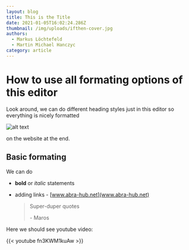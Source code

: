 ```yaml
---
layout: blog
title: This is the Title
date: 2021-01-05T16:02:24.286Z
thumbnail: /img/uploads/ifthen-cover.jpg
authors:
  - Markus Löchtefeld
  - Martin Michael Hanczyc
category: article
---
```

# How to use all formating options of this editor

Look around, we can do different heading styles just in this editor so everything is nicely formatted

![alt text](/img/uploads/ifthen-cover.jpg "Title")

 on the website at the end.

## Basic formating 

We can do 

* **bold** or *italic* statements 
* adding links - [www.abra-hub.net](www.abra-hub.net)

  > Super-duper quotes
  >
  > \- Maros



Here we should see youtube video: 

{{< youtube fn3KWM1kuAw >}}